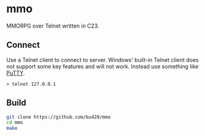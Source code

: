 # mmo
MMORPG over Telnet written in C23.

## Connect
Use a Telnet client to connect to server. 
Windows' built-in Telnet client does not support some key features and will not work.
Instead use something like [PuTTY](https://www.putty.org/). 
```
> telnet 127.0.0.1
```

## Build
```sh
git clone https://github.com/bu420/mmo
cd mmo
make
```
